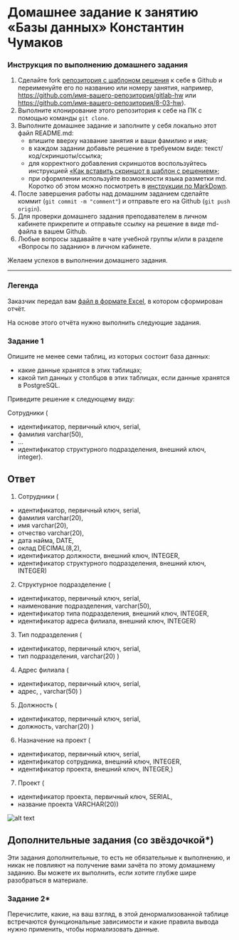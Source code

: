 # Домашнее задание к занятию «Базы данных» Константин Чумаков

### Инструкция по выполнению домашнего задания

1. Сделайте fork [репозитория c шаблоном решения](https://github.com/netology-code/sys-pattern-homework) к себе в Github и переименуйте его по названию или номеру занятия, например, https://github.com/имя-вашего-репозитория/gitlab-hw или https://github.com/имя-вашего-репозитория/8-03-hw).
2. Выполните клонирование этого репозитория к себе на ПК с помощью команды `git clone`.
3. Выполните домашнее задание и заполните у себя локально этот файл README.md:
   - впишите вверху название занятия и ваши фамилию и имя;
   - в каждом задании добавьте решение в требуемом виде: текст/код/скриншоты/ссылка;
   - для корректного добавления скриншотов воспользуйтесь инструкцией [«Как вставить скриншот в шаблон с решением»](https://github.com/netology-code/sys-pattern-homework/blob/main/screen-instruction.md);
   - при оформлении используйте возможности языка разметки md. Коротко об этом можно посмотреть в [инструкции по MarkDown](https://github.com/netology-code/sys-pattern-homework/blob/main/md-instruction.md).
4. После завершения работы над домашним заданием сделайте коммит (`git commit -m "comment"`) и отправьте его на Github (`git push origin`).
5. Для проверки домашнего задания преподавателем в личном кабинете прикрепите и отправьте ссылку на решение в виде md-файла в вашем Github.
6. Любые вопросы задавайте в чате учебной группы и/или в разделе «Вопросы по заданию» в личном кабинете.

Желаем успехов в выполнении домашнего задания.

---
### Легенда

Заказчик передал вам [файл в формате Excel](https://github.com/netology-code/sdb-homeworks/blob/main/resources/hw-12-1.xlsx), в котором сформирован отчёт. 

На основе этого отчёта нужно выполнить следующие задания.

### Задание 1

Опишите не менее семи таблиц, из которых состоит база данных:

- какие данные хранятся в этих таблицах;
- какой тип данных у столбцов в этих таблицах, если данные хранятся в PostgreSQL.

Приведите решение к следующему виду:

Сотрудники (

- идентификатор, первичный ключ, serial,
- фамилия varchar(50),
- ...
- идентификатор структурного подразделения, внешний ключ, integer).

## Ответ

1. Сотрудники (  

- идентификатор, первичный ключ, serial,  
- фамилия varchar(20),  
- имя varchar(20),  
- отчество varchar(20),  
- дата найма, DATE,  
- оклад DECIMAL(8,2),  
- идентификатор должности, внешний ключ, INTEGER,  
- идентификатор структурного подразделения, внешний ключ, INTEGER)  

2. Структурное подразделение (  
- идентификатор, первичный ключ, serial,  
- наименование подразделения, varchar(50),  
- идентификатор типа подразделения, внешний ключ, INTEGER,  
- идентификатор адреса филиала, внешний ключ, INTEGER)   


3. Тип подразделения (  
- идентификатор, первичный ключ, serial,  
- тип подразделения, varchar(20) )

4. Адрес филиала (
- идентификатор, первичный ключ, serial,
- адрес, , varchar(50) )

5. Должность (
- идентификатор, первичный ключ, serial,
- должность, varchar(20) )

6. Назначение на проект (
- идентификатор, первичный ключ, serial,
- идентификатор сотрудника, внешний ключ, INTEGER,
- идентификатор проекта, внешний ключ, INTEGER,)

7. Проект (
- идентификатор проекта, первичный ключ, SERIAL,  
- название проекта VARCHAR(20))

![alt text](https://github.com/Budygun/databases/blob/branch/path/bd.png)




## Дополнительные задания (со звёздочкой*)
Эти задания дополнительные, то есть не обязательные к выполнению, и никак не повлияют на получение вами зачёта по этому домашнему заданию. Вы можете их выполнить, если хотите глубже шире разобраться в материале.


### Задание 2*

Перечислите, какие, на ваш взгляд, в этой денормализованной таблице встречаются функциональные зависимости и какие правила вывода нужно применить, чтобы нормализовать данные.
